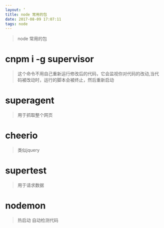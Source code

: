 ```yaml
---
layout: ‘
title: node 常用的包
date: 2017-08-09 17:07:11
tags: node
---
```


> node 常用的包

 <!-- more -->   

# cnpm i -g supervisor

>  这个命令不用自己重新运行修改后的代码，它会监视你对代码的改动,当代码被改动时，运行的脚本会被终止，然后重新启动

# superagent

> 用于抓取整个网页

# cheerio

> 类似jquery

# supertest

> 用于请求数据

# nodemon

> 热启动 自动检测代码




